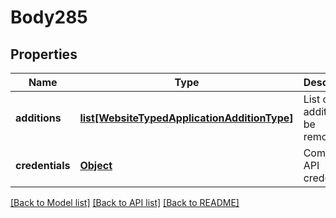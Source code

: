 # Body285

## Properties
Name | Type | Description | Notes
------------ | ------------- | ------------- | -------------
**additions** | [**list[WebsiteTypedApplicationAdditionType]**](WebsiteTypedApplicationAdditionType.md) | List of additions to be removed. | 
**credentials** | [**Object**](Object.md) | Company API credentials | 

[[Back to Model list]](../README.md#documentation-for-models) [[Back to API list]](../README.md#documentation-for-api-endpoints) [[Back to README]](../README.md)

